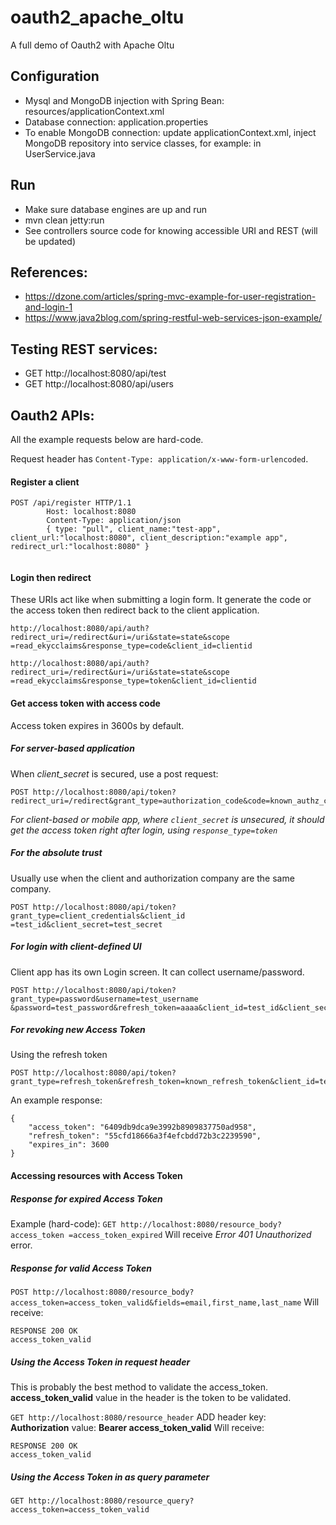 # oauth2_apache_oltu
A full demo of Oauth2 with Apache Oltu

## Configuration
* Mysql and MongoDB injection with Spring Bean: resources/applicationContext.xml
* Database connection: application.properties 
* To enable MongoDB connection: update applicationContext.xml, inject MongoDB 
repository into service classes, for example: in UserService.java 

## Run
* Make sure database engines are up and run
* mvn clean jetty:run
* See controllers source code for knowing accessible URI and REST (will be updated)

## References:
* https://dzone.com/articles/spring-mvc-example-for-user-registration-and-login-1
* https://www.java2blog.com/spring-restful-web-services-json-example/

## Testing REST services:
* GET http://localhost:8080/api/test
* GET http://localhost:8080/api/users

## Oauth2 APIs:
All the example requests below are hard-code.

Request header has `Content-Type: application/x-www-form-urlencoded`.
#### Register a client
```
POST /api/register HTTP/1.1
        Host: localhost:8080
        Content-Type: application/json
        { type: "pull", client_name:"test-app", client_url:"localhost:8080", client_description:"example app", redirect_url:"localhost:8080" }
     
```

#### Login then redirect
These URIs act like when submitting a login form. It generate the code or the
 access token then redirect back to the client application.
```
http://localhost:8080/api/auth?redirect_uri=/redirect&uri=/uri&state=state&scope
=read_ekycclaims&response_type=code&client_id=clientid

http://localhost:8080/api/auth?redirect_uri=/redirect&uri=/uri&state=state&scope
=read_ekycclaims&response_type=token&client_id=clientid
```

#### Get access token with access code
Access token expires in 3600s by default.
##### For server-based application
When *client_secret* is secured, use a post request:
```
POST http://localhost:8080/api/token?redirect_uri=/redirect&grant_type=authorization_code&code=known_authz_code&client_id=test_id&client_secret=test_secret
```
*For client-based or mobile app, where `client_secret` is unsecured, it should 
get the access token right after login, using `response_type=token`*
##### For the absolute trust
Usually use when the client and authorization company are the same company.
```
POST http://localhost:8080/api/token?grant_type=client_credentials&client_id
=test_id&client_secret=test_secret
```
##### For login with client-defined UI
Client app has its own Login screen. It can collect username/password.
```
POST http://localhost:8080/api/token?grant_type=password&username=test_username
&password=test_password&refresh_token=aaaa&client_id=test_id&client_secret=test_secret
```
##### For revoking new Access Token
Using the refresh token
```
POST http://localhost:8080/api/token?grant_type=refresh_token&refresh_token=known_refresh_token&client_id=test_id&client_secret=test_secret
```
An example response:
``` 
{
    "access_token": "6409db9dca9e3992b8909837750ad958",
    "refresh_token": "55cfd18666a3f4efcbdd72b3c2239590",
    "expires_in": 3600
}
```

#### Accessing resources with Access Token

##### Response for expired Access Token
Example (hard-code): `GET http://localhost:8080/resource_body?access_token
=access_token_expired`
Will receive *Error 401 Unauthorized* error.

##### Response for valid Access Token
`POST http://localhost:8080/resource_body?access_token=access_token_valid&fields=email,first_name,last_name`
Will receive:
```
RESPONSE 200 OK
access_token_valid
```

##### Using the Access Token in request header
This is probably the best method to validate the access_token.
**access_token_valid** value in the header is the token to be validated.

`GET http://localhost:8080/resource_header`
ADD header key: **Authorization** value: **Bearer access_token_valid**
Will receive:
```
RESPONSE 200 OK
access_token_valid
```

##### Using the Access Token in as query parameter
`GET http://localhost:8080/resource_query?access_token=access_token_valid`
